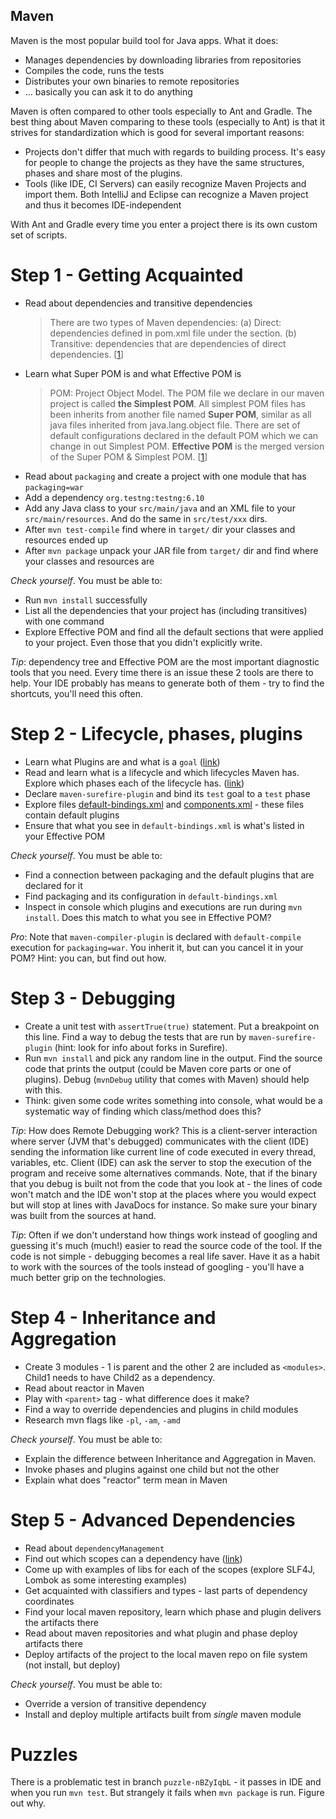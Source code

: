 ## Maven

Maven is the most popular build tool for Java apps. What it does:

- Manages dependencies by downloading libraries from repositories
- Compiles the code, runs the tests
- Distributes your own binaries to remote repositories
- ... basically you can ask it to do anything

Maven is often compared to other tools especially to Ant and Gradle. The best thing about Maven comparing to these
tools (especially to Ant) is that it strives for standardization which is good for several important reasons:

- Projects don't differ that much with regards to building process. It's easy for people to change the projects as
  they have the same structures, phases and share most of the plugins.
- Tools (like IDE, CI Servers) can easily recognize Maven Projects and import them. Both IntelliJ and Eclipse can
  recognize a Maven project and thus it becomes IDE-independent

With Ant and Gradle every time you enter a project there is its own custom set of scripts.

# Step 1 - Getting Acquainted

- Read about dependencies and transitive dependencies
  > There are two types of Maven dependencies: (a) Direct: dependencies defined in pom.xml file under the <dependencies/> section. (b) Transitive: dependencies that are dependencies of direct dependencies. [[1](https://maven.apache.org/guides/introduction/introduction-to-dependency-mechanism.html)]
- Learn what Super POM is and what Effective POM is
  > POM: Project Object Model. The POM file we declare in our maven project is called **the Simplest POM**. All simplest POM files has been inherits from another file named **Super POM**, similar as all java files inherited from java.lang.object file. There are set of default configurations declared in the default POM which we can change in out Simplest POM. **Effective POM** is the merged version of the Super POM & Simplest POM. [[1](https://books.sonatype.com/mvnref-book/reference/pom-relationships-sect-pom.html#ex-super-pom)]
- Read about `packaging` and create a project with one module that has `packaging=war`
- Add a dependency `org.testng:testng:6.10`
- Add any Java class to your `src/main/java` and an XML file to your `src/main/resources`. And do the same in
  `src/test/xxx` dirs.
- After `mvn test-compile` find where in `target/` dir your classes and resources ended up
- After `mvn package` unpack your JAR file from `target/` dir and find where your classes and resources are

_Check yourself_. You must be able to:

- Run `mvn install` successfully
- List all the dependencies that your project has (including transitives) with one command
- Explore Effective POM and find all the default sections that were applied to your project. Even those that you didn't
  explicitly write.

_Tip_: dependency tree and Effective POM are the most important diagnostic tools that you need. Every time there is
an issue these 2 tools are there to help. Your IDE probably has means to generate both of them - try to find the
shortcuts, you'll need this often.

# Step 2 - Lifecycle, phases, plugins

- Learn what Plugins are and what is a `goal` ([link](./articles/maven-plugins.md))
- Read and learn what is a lifecycle and which lifecycles Maven has. Explore which phases each of the lifecycle has.
  ([link](./articles/maven-lifecycles-n-phases.md))
- Declare `maven-surefire-plugin` and bind its `test` goal to a `test` phase
- Explore files
  [default-bindings.xml](https://github.com/apache/maven/blob/master/maven-core/src/main/resources/META-INF/plexus/default-bindings.xml) and
  [components.xml](https://github.com/apache/maven/blob/master/maven-core/src/test/resources/META-INF/plexus/components.xml) -
  these files contain default plugins
- Ensure that what you see in `default-bindings.xml` is what's listed in your Effective POM

_Check yourself_. You must be able to:

- Find a connection between packaging and the default plugins that are declared for it
- Find packaging and its configuration in `default-bindings.xml`
- Inspect in console which plugins and executions are run during `mvn install`. Does this match to what you see in
  Effective POM?

_Pro_: Note that `maven-compiler-plugin` is declared with `default-compile` execution for `packaging=war`. You inherit
it, but can you cancel it in your POM? Hint: you can, but find out how.

# Step 3 - Debugging

- Create a unit test with `assertTrue(true)` statement. Put a breakpoint on this line. Find a way to debug the tests
  that are run by `maven-surefire-plugin` (hint: look for info about forks in Surefire).
- Run `mvn install` and pick any random line in the output. Find the source code that prints the output (could be
  Maven core parts or one of plugins). Debug (`mvnDebug` utility that comes with Maven) should help with this.
- Think: given some code writes something into console, what would be a systematic way of finding which class/method
  does this?

_Tip_: How does Remote Debugging work? This is a client-server interaction where server (JVM that's debugged)
communicates with the client (IDE) sending the information like current line of code executed in every thread,
variables, etc. Client (IDE) can ask the server to stop the execution of the program and receive some alternatives
commands. Note, that if the binary that you debug is built not from the code that you look at - the lines of code won't
match and the IDE won't stop at the places where you would expect but will stop at lines with JavaDocs for instance.
So make sure your binary was built from the sources at hand.

_Tip_: Often if we don't understand how things work instead of googling and guessing it's much (much!) easier to read
the source code of the tool. If the code is not simple - debugging becomes a real life saver. Have it as a habit to work
with the sources of the tools instead of googling - you'll have a much better grip on the technologies.

# Step 4 - Inheritance and Aggregation

- Create 3 modules - 1 is parent and the other 2 are included as `<modules>`. Child1 needs to have Child2 as a
  dependency.
- Read about reactor in Maven
- Play with `<parent>` tag - what difference does it make?
- Find a way to override dependencies and plugins in child modules
- Research mvn flags like `-pl`, `-am`, `-amd`

_Check yourself_. You must be able to:

- Explain the difference between Inheritance and Aggregation in Maven.
- Invoke phases and plugins against one child but not the other
- Explain what does "reactor" term mean in Maven

# Step 5 - Advanced Dependencies

- Read about `dependencyManagement`
- Find out which scopes can a dependency have ([link](./articles/maven-scopes.md))
- Come up with examples of libs for each of the scopes (explore SLF4J, Lombok as some interesting examples)
- Get acquainted with classifiers and types - last parts of dependency coordinates
- Find your local maven repository, learn which phase and plugin delivers the artifacts there
- Read about maven repositories and what plugin and phase deploy artifacts there
- Deploy artifacts of the project to the local maven repo on file system (not install, but deploy)

_Check yourself_. You must be able to:

- Override a version of transitive dependency
- Install and deploy multiple artifacts built from _single_ maven module

# Puzzles

There is a problematic test in branch `puzzle-nBZyIqbL` - it passes in IDE and when you run `mvn test`. But strangely
it fails when `mvn package` is run. Figure out why.
